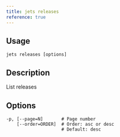 ```yaml
---
title: jets releases
reference: true
---
```


## Usage

    jets releases [options]

## Description

List releases

## Options

```
-p, [--page=N]       # Page number
    [--order=ORDER]  # Order: asc or desc
                     # Default: desc
```

